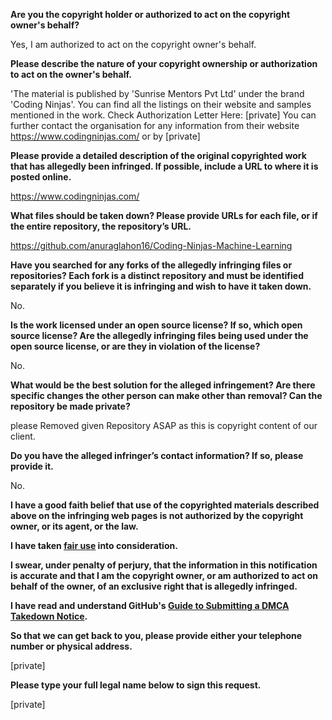 **Are you the copyright holder or authorized to act on the copyright owner's behalf?**

Yes, I am authorized to act on the copyright owner's behalf.

**Please describe the nature of your copyright ownership or authorization to act on the owner's behalf.**

'The material is published by 'Sunrise Mentors Pvt Ltd' under the brand 'Coding Ninjas'. You can find all the listings on their website and samples mentioned in the work. Check Authorization Letter Here: [private] You can further contact the organisation for any information from their website https://www.codingninjas.com/ or by [private]

**Please provide a detailed description of the original copyrighted work that has allegedly been infringed. If possible, include a URL to where it is posted online.**

https://www.codingninjas.com/

**What files should be taken down? Please provide URLs for each file, or if the entire repository, the repository’s URL.**

https://github.com/anuraglahon16/Coding-Ninjas-Machine-Learning

**Have you searched for any forks of the allegedly infringing files or repositories? Each fork is a distinct repository and must be identified separately if you believe it is infringing and wish to have it taken down.**

No.

**Is the work licensed under an open source license? If so, which open source license? Are the allegedly infringing files being used under the open source license, or are they in violation of the license?**

No.

**What would be the best solution for the alleged infringement? Are there specific changes the other person can make other than removal? Can the repository be made private?**

please Removed given Repository ASAP as this is copyright content of our client.

**Do you have the alleged infringer’s contact information? If so, please provide it.**

No.

**I have a good faith belief that use of the copyrighted materials described above on the infringing web pages is not authorized by the copyright owner, or its agent, or the law.**

**I have taken <a href="https://www.lumendatabase.org/topics/22">fair use</a> into consideration.**

**I swear, under penalty of perjury, that the information in this notification is accurate and that I am the copyright owner, or am authorized to act on behalf of the owner, of an exclusive right that is allegedly infringed.**

**I have read and understand GitHub's <a href="https://docs.github.com/articles/guide-to-submitting-a-dmca-takedown-notice/">Guide to Submitting a DMCA Takedown Notice</a>.**

**So that we can get back to you, please provide either your telephone number or physical address.**

[private]

**Please type your full legal name below to sign this request.**

[private]
